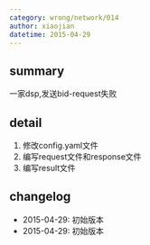 ```yaml
---
category: wrong/network/014
author: xiaojian
datetime: 2015-04-29
---
```


## summary

一家dsp,发送bid-request失败

## detail

1. 修改config.yaml文件
1. 编写request文件和response文件
1. 编写result文件

## changelog

- 2015-04-29: 初始版本
- 2015-04-29: 初始版本